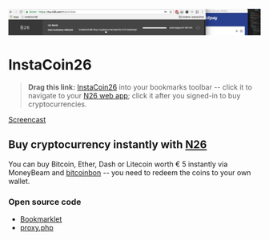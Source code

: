 ![N26 with InstaCoin26](N26-with-InstaCoin26.png "N26 with InstaCoin26 -- #WeAreBitcoin")

# InstaCoin26

> **Drag this link:** [InstaCoin26]() into your bookmarks toolbar -- click it to navigate to your [N26 web app](https://my.n26.com); click it after you signed-in to buy cryptocurrencies.

[Screencast](https://vimeo.com/270851587)


## Buy cryptocurrency instantly with [N26](https://n26.com)

You can buy Bitcoin, Ether, Dash or Litecoin worth € 5 instantly via MoneyBeam and [bitcoinbon](https://bitcoinbon.at) -- you need to redeem the coins to your own wallet.


### Open source code

* [Bookmarklet](https://github.com/HackWAD/InstaCoin26/tree/master/docs/bookmarklet.js)
* [proxy.php](https://github.com/HackWAD/InstaCoin26/tree/master/api/proxy.php)
